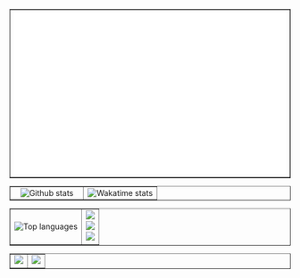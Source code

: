 
<table border="1px" align="center">
    <tr>
        <td colspan="5">
            <img width="100%" alt="Stats & Metrics" src="./metrics.svg">
        </td>
    </tr>
</table>

<table border="1px" align="center">
    <tr>
        <td width="50%" align="center">  
            <img alt="Github stats" src="https://github-readme-stats-elendil7.vercel.app/api?username=elendil7&amp;theme=tokyonight&amp;count_private=true,prs&amp;show_icons=true&amp;hide_border=true">
        </td>
        <td width="50%" align="center">
            <img alt="Wakatime stats" src="https://github-readme-stats-elendil7.vercel.app/api/wakatime?username=aragorn&amp;theme=tokyonight&amp;hide_border=true">
        </td>
    </tr>
</table>

<table border="1px" align="center">
    <tr>
        <td align="center">
            <img alt="Top languages" src="https://github-readme-stats-elendil7.vercel.app/api/top-langs/?username=elendil7&amp;theme=tokyonight&amp;layout=compact&amp;count_private=true&amp;hide_border=true">
        </td>
        <td align="center">
            <img src="https://www.codewars.com/users/elendil7/badges/large">
            <br>
            <img src="https://www.codewars.com/users/elendil7/badges/small">
            <br>
            <img src="https://www.codewars.com/users/elendil7/badges/micro">
        </td>
    </tr>
</table>

<table border="1px" align="center">
    <tr>
        <td align="center" colspan="1">
            <img src="http://img.10fastfingers.com/badge/typing-test_1_DN.png">
        </td>
        <td align="center">
            <img src="https://data.typeracer.com/misc/badge?user=elendil7">
        </td>
    </tr>
</table>
